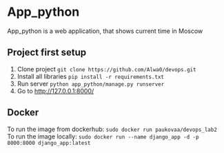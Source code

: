 # App_python
App_python is a web application, that shows current time in Moscow

## Project first setup
1. Clone project
`git clone https://github.com/Alwa0/devops.git`
2. Install all libraries
`pip install -r requirements.txt`
3. Run server
`python app_python/manage.py runserver` 
4. Go to http://127.0.0.1:8000/

## Docker
To run the image from dockerhub:
`sudo docker run paukovaa/devops_lab2`
To run the image locally:
`sudo docker run --name django_app -d -p 8000:8000 django_app:latest`

